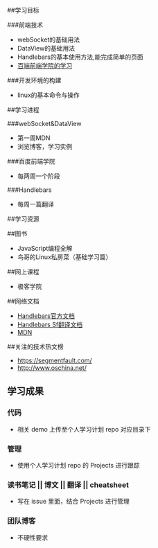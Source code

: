 ##学习目标

###前端技术

- webSocket的基础用法
- DataView的基础用法
- Handlebars的基本使用方法,能完成简单的页面
- [百端前端学院的学习](http://ife.baidu.com/task/all)

###开发环境的构建

- linux的基本命令与操作

##学习进程

###webSocket&DataView

- 第一周MDN
- 浏览博客，学习实例

###百度前端学院

- 每两周一个阶段

###Handlebars

- 每周一篇翻译

##学习资源

##图书

- JavaScript编程全解
- 鸟哥的Linux私房菜（基础学习篇）

##网上课程

- 极客学院

##网络文档

- [Handlebars官方文档](http://handlebarsjs.com/)
- [Handlebars Sf翻译文档](https://segmentfault.com/a/1190000000342636)
- [MDN](https://developer.mozilla.org/zh-CN/docs/Web/JavaScript/Reference/Global_Objects/DataView)

##关注的技术热文榜

- https://segmentfault.com/
- http://www.oschina.net/

## 学习成果

### 代码
- 相关 demo 上传至个人学习计划 repo 对应目录下

### 管理
- 使用个人学习计划 repo 的 Projects 进行跟踪

### 读书笔记 || 博文 || 翻译 || cheatsheet
- 写在 issue 里面，结合 Projects 进行管理

### 团队博客
- 不硬性要求


